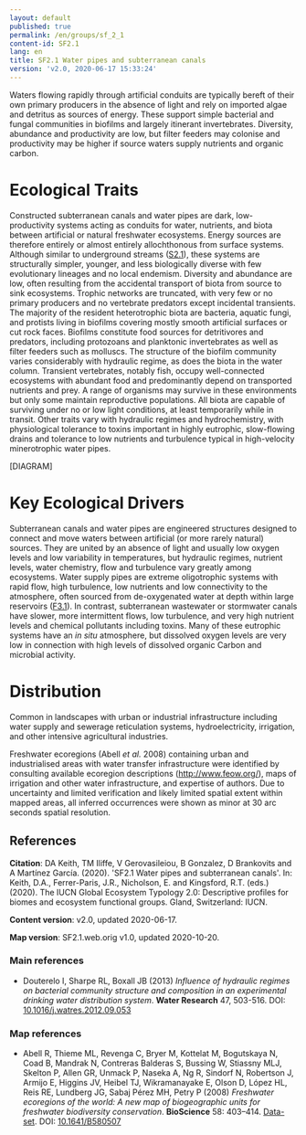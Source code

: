 ```yaml
---
layout: default
published: true
permalink: /en/groups/sf_2_1
content-id: SF2.1
lang: en
title: SF2.1 Water pipes and subterranean canals
version: 'v2.0, 2020-06-17 15:33:24'
---
```


Waters flowing rapidly through artificial conduits are typically bereft of their own primary producers in the absence of light and rely on imported algae and detritus as sources of energy. These support simple bacterial and fungal communities in biofilms and largely itinerant invertebrates. Diversity, abundance and productivity are low, but filter feeders may colonise and productivity may be higher if source waters supply nutrients and organic carbon.

# Ecological Traits
 
Constructed subterranean canals and water pipes are dark, low-productivity systems acting as conduits for water, nutrients, and biota between artificial or natural freshwater ecosystems. Energy sources are therefore entirely or almost entirely allochthonous from surface systems. Although similar to underground streams ([S2.1](/explore/groups/S2.1)), these systems are structurally simpler, younger, and less biologically diverse with few evolutionary lineages and no local endemism. Diversity and abundance are low, often resulting from the accidental transport of biota from source to sink ecosystems. Trophic networks are truncated, with very few or no primary producers and no vertebrate predators except incidental transients. The majority of the resident heterotrophic biota are bacteria, aquatic fungi, and protists living in biofilms covering mostly smooth artificial surfaces or cut rock faces. Biofilms constitute food sources for detritivores and predators, including protozoans and planktonic invertebrates as well as filter feeders such as molluscs. The structure of the biofilm community varies considerably with hydraulic regime, as does the biota in the water column. Transient vertebrates, notably fish, occupy well-connected ecosystems with abundant food and predominantly depend on transported nutrients and prey. A range of organisms may survive in these environments but only some maintain reproductive populations. All biota are capable of surviving under no or low light conditions, at least temporarily while in transit. Other traits vary with hydraulic regimes and hydrochemistry, with physiological tolerance to toxins important in highly eutrophic, slow-flowing drains and tolerance to low nutrients and turbulence typical in high-velocity minerotrophic water pipes.

[DIAGRAM]

# Key Ecological Drivers
 
Subterranean canals and water pipes are engineered structures designed to connect and move waters between artificial (or more rarely natural) sources. They are united by an absence of light and usually low oxygen levels and low variability in temperatures, but hydraulic regimes, nutrient levels, water chemistry, flow and turbulence vary greatly among ecosystems. Water supply pipes are extreme oligotrophic systems with rapid flow, high turbulence, low nutrients and low connectivity to the atmosphere, often sourced from de-oxygenated water at depth within large reservoirs ([F3.1](/explore/groups/F3.1)). In contrast, subterranean wastewater or stormwater canals have slower, more intermittent flows, low turbulence, and very high nutrient levels and chemical pollutants including toxins. Many of these eutrophic systems have an _in situ_ atmosphere, but dissolved oxygen levels are very low in connection with high levels of dissolved organic Carbon and microbial activity.
 
# Distribution
 
Common in landscapes with urban or industrial infrastructure including water supply and sewerage reticulation systems, hydroelectricity, irrigation, and other intensive agricultural industries.

Freshwater ecoregions (Abell _et al._ 2008) containing urban and industrialised areas with water transfer infrastructure were identified by consulting available ecoregion descriptions (http://www.feow.org/), maps of irrigation and other water infrastructure, and expertise of authors. Due to uncertainty and limited verification and likely limited spatial extent within mapped areas, all inferred occurrences were shown as minor at 30 arc seconds spatial resolution.

## References

**Citation**: DA Keith, TM Iliffe, V Gerovasileiou, B Gonzalez, D Brankovits and A Martínez García. (2020). 'SF2.1 Water pipes and subterranean canals'. In: Keith, D.A., Ferrer-Paris, J.R., Nicholson, E. and Kingsford, R.T. (eds.) (2020). The IUCN Global Ecosystem Typology 2.0: Descriptive profiles for biomes and ecosystem functional groups. Gland, Switzerland: IUCN.

**Content version**: v2.0, updated 2020-06-17.

**Map version**: SF2.1.web.orig v1.0, updated 2020-10-20.

### Main references
* Douterelo I, Sharpe RL, Boxall JB  (2013) *Influence of hydraulic regimes on bacterial community structure and composition in an experimental drinking water distribution system*. **Water Research** 47, 503-516. DOI: [10.1016/j.watres.2012.09.053](http://doi.org/10.1016/j.watres.2012.09.053)

### Map references
* Abell R, Thieme ML, Revenga C, Bryer M, Kottelat M, Bogutskaya N, Coad B, Mandrak N, Contreras Balderas S, Bussing W, Stiassny MLJ, Skelton P, Allen GR, Unmack P, Naseka A, Ng R, Sindorf N, Robertson J, Armijo E, Higgins JV, Heibel TJ, Wikramanayake E, Olson D, López HL, Reis RE, Lundberg JG, Sabaj Pérez MH, Petry P  (2008) *Freshwater ecoregions of the world: A new map of biogeographic units for freshwater biodiversity conservation*. **BioScience** 58: 403–414. [Data-set](http://www.feow.org). DOI: [10.1641/B580507](http://doi.org/10.1641/B580507)
